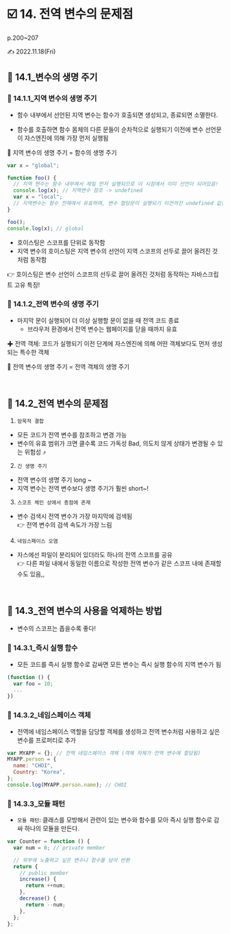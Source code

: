# ☑️ 14. 전역 변수의 문제점

p.200~207

✍️ 2022.11.18(Fri)

## 📎 14.1\_변수의 생명 주기

### 💫 14.1.1\_지역 변수의 생명 주기

- 함수 내부에서 선언된 지역 변수는 함수가 호출되면 생성되고, 종료되면 소멸한다.

- 함수를 호출하면 함수 몸체의 다른 문들이 순차적으로 실행되기 이전에 변수 선언문이 자스엔진에 의해 가장 먼저 실행됨

👀 지역 변수의 생명 주기 = 함수의 생명 주기

```js
var x = "global";

function foo() {
  // 지역 변수는 함수 내부에서 제일 먼저 실행되므로 이 시점에서 이미 선언이 되어있음!
  console.log(x); // 지역변수 참조 -> undefined
  var x = "local";
  // 지역변수는 함수 전체에서 유효하며, 변수 할당문이 실행되기 이전까진 undefined 값을 가짐
}

foo();
console.log(x); // global
```

- 호이스팅은 스코프를 단위로 동작함
- 지역 변수의 호이스팅은 지역 변수의 선언이 지역 스코프의 선두로 끌어 올려진 것처럼 동작함

👉 호이스팅은 변수 선언이 스코프의 선두로 끌어 올려진 것처럼 동작하는 자바스크립트 고유 특징!

### 💫 14.1.2\_전역 변수의 생명 주기

- 마지막 문이 실행되어 더 이상 실행할 문이 없을 때 전역 코드 종료
  - 브라우저 환경에서 전역 변수는 웹페이지를 닫을 때까지 유효

✚ 전역 객체: 코드가 실행되기 이전 단계에 자스엔진에 의해 어떤 객체보다도 먼저 생성되는 특수한 객체

👀 전역 변수의 생명 주기 = 전역 객체의 생명 주기

<br/>

## 📎 14.2\_전역 변수의 문제점

1. `암묵적 결합`

- 모든 코드가 전역 변수를 참조하고 변경 가능
- 변수의 유효 범위가 크면 클수록 코드 가독성 Bad, 의도치 않게 상태가 변경될 수 있는 위험성 ⤴️

2. `긴 생명 주기`

- 전역 변수의 생명 주기 long ~
- 지역 변수는 전역 변수보다 생명 주기가 훨씬 short~!

3. `스코프 체인 상에서 종점에 존재`

- 변수 검색시 전역 변수가 가장 마지막에 검색됨<br/>
  👉 전역 변수의 검색 속도가 가장 느림

4. `네임스페이스 오염`

- 자스에선 파일이 분리되어 있더라도 하나의 전역 스코프를 공유 <br/>
  👉 다른 파일 내에서 동일한 이름으로 작성한 전역 변수가 같은 스코프 내에 존재할 수도 있음,,

<br/>

## 📎 14.3\_전역 변수의 사용을 억제하는 방법

- 변수의 스코프는 좁을수록 좋다!

### 💫 14.3.1\_즉시 실행 함수

- 모든 코드를 즉시 실행 함수로 감싸면 모든 변수는 즉시 실행 함수의 지역 변수가 됨

```js
(function () {
  var foo = 10;
  ...
})
```

### 💫 14.3.2\_네임스페이스 객체

- 전역에 네임스페이스 역할을 담당할 객체를 생성하고 전역 변수처럼 사용하고 싶은 변수를 프로퍼티로 추가

```js
var MYAPP = {}; // 전역 네임스페이스 객체 (객체 자체가 전역 변수에 할당됨)
MYAPP.person = {
  name: "CHOI",
  Country: "Korea",
};
console.log(MYAPP.person.name); // CHOI
```

### 💫 14.3.3\_모듈 패턴

- `모듈 패턴`: 클래스를 모방해서 관련이 있는 변수와 함수를 모아 즉시 실행 함수로 감싸 하나의 모듈을 만든다.

```js
var Counter = function () {
  var num = 0; // private member

  // 외부에 노출하고 싶은 변수나 함수를 담아 반환
  return {
    // public member
    increase() {
      return ++num;
    },
    decrease() {
      return --num;
    },
  };
};
```
